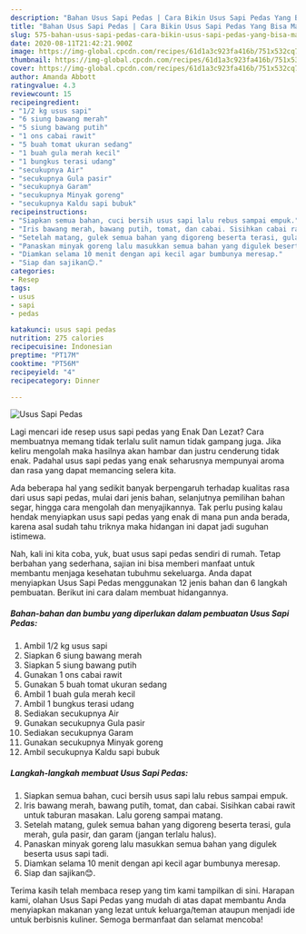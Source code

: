 ```yaml
---
description: "Bahan Usus Sapi Pedas | Cara Bikin Usus Sapi Pedas Yang Bisa Manjain Lidah"
title: "Bahan Usus Sapi Pedas | Cara Bikin Usus Sapi Pedas Yang Bisa Manjain Lidah"
slug: 575-bahan-usus-sapi-pedas-cara-bikin-usus-sapi-pedas-yang-bisa-manjain-lidah
date: 2020-08-11T21:42:21.900Z
image: https://img-global.cpcdn.com/recipes/61d1a3c923fa416b/751x532cq70/usus-sapi-pedas-foto-resep-utama.jpg
thumbnail: https://img-global.cpcdn.com/recipes/61d1a3c923fa416b/751x532cq70/usus-sapi-pedas-foto-resep-utama.jpg
cover: https://img-global.cpcdn.com/recipes/61d1a3c923fa416b/751x532cq70/usus-sapi-pedas-foto-resep-utama.jpg
author: Amanda Abbott
ratingvalue: 4.3
reviewcount: 15
recipeingredient:
- "1/2 kg usus sapi"
- "6 siung bawang merah"
- "5 siung bawang putih"
- "1 ons cabai rawit"
- "5 buah tomat ukuran sedang"
- "1 buah gula merah kecil"
- "1 bungkus terasi udang"
- "secukupnya Air"
- "secukupnya Gula pasir"
- "secukupnya Garam"
- "secukupnya Minyak goreng"
- "secukupnya Kaldu sapi bubuk"
recipeinstructions:
- "Siapkan semua bahan, cuci bersih usus sapi lalu rebus sampai empuk."
- "Iris bawang merah, bawang putih, tomat, dan cabai. Sisihkan cabai rawit untuk taburan masakan. Lalu goreng sampai matang."
- "Setelah matang, gulek semua bahan yang digoreng beserta terasi, gula merah, gula pasir, dan garam (jangan terlalu halus)."
- "Panaskan minyak goreng lalu masukkan semua bahan yang digulek beserta usus sapi tadi."
- "Diamkan selama 10 menit dengan api kecil agar bumbunya meresap."
- "Siap dan sajikan😊."
categories:
- Resep
tags:
- usus
- sapi
- pedas

katakunci: usus sapi pedas 
nutrition: 275 calories
recipecuisine: Indonesian
preptime: "PT17M"
cooktime: "PT56M"
recipeyield: "4"
recipecategory: Dinner

---
```



![Usus Sapi Pedas](https://img-global.cpcdn.com/recipes/61d1a3c923fa416b/751x532cq70/usus-sapi-pedas-foto-resep-utama.jpg)

Lagi mencari ide resep usus sapi pedas yang Enak Dan Lezat? Cara membuatnya memang tidak terlalu sulit namun tidak gampang juga. Jika keliru mengolah maka hasilnya akan hambar dan justru cenderung tidak enak. Padahal usus sapi pedas yang enak seharusnya mempunyai aroma dan rasa yang dapat memancing selera kita.

Ada beberapa hal yang sedikit banyak berpengaruh terhadap kualitas rasa dari usus sapi pedas, mulai dari jenis bahan, selanjutnya pemilihan bahan segar, hingga cara mengolah dan menyajikannya. Tak perlu pusing kalau hendak menyiapkan usus sapi pedas yang enak di mana pun anda berada, karena asal sudah tahu triknya maka hidangan ini dapat jadi suguhan istimewa.




Nah, kali ini kita coba, yuk, buat usus sapi pedas sendiri di rumah. Tetap berbahan yang sederhana, sajian ini bisa memberi manfaat untuk membantu menjaga kesehatan tubuhmu sekeluarga. Anda dapat menyiapkan Usus Sapi Pedas menggunakan 12 jenis bahan dan 6 langkah pembuatan. Berikut ini cara dalam membuat hidangannya.

<!--inarticleads1-->

##### Bahan-bahan dan bumbu yang diperlukan dalam pembuatan Usus Sapi Pedas:

1. Ambil 1/2 kg usus sapi
1. Siapkan 6 siung bawang merah
1. Siapkan 5 siung bawang putih
1. Gunakan 1 ons cabai rawit
1. Gunakan 5 buah tomat ukuran sedang
1. Ambil 1 buah gula merah kecil
1. Ambil 1 bungkus terasi udang
1. Sediakan secukupnya Air
1. Gunakan secukupnya Gula pasir
1. Sediakan secukupnya Garam
1. Gunakan secukupnya Minyak goreng
1. Ambil secukupnya Kaldu sapi bubuk




<!--inarticleads2-->

##### Langkah-langkah membuat Usus Sapi Pedas:

1. Siapkan semua bahan, cuci bersih usus sapi lalu rebus sampai empuk.
1. Iris bawang merah, bawang putih, tomat, dan cabai. Sisihkan cabai rawit untuk taburan masakan. Lalu goreng sampai matang.
1. Setelah matang, gulek semua bahan yang digoreng beserta terasi, gula merah, gula pasir, dan garam (jangan terlalu halus).
1. Panaskan minyak goreng lalu masukkan semua bahan yang digulek beserta usus sapi tadi.
1. Diamkan selama 10 menit dengan api kecil agar bumbunya meresap.
1. Siap dan sajikan😊.




Terima kasih telah membaca resep yang tim kami tampilkan di sini. Harapan kami, olahan Usus Sapi Pedas yang mudah di atas dapat membantu Anda menyiapkan makanan yang lezat untuk keluarga/teman ataupun menjadi ide untuk berbisnis kuliner. Semoga bermanfaat dan selamat mencoba!
